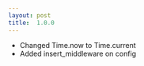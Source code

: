 ```yaml
---
layout: post
title:  1.0.0
---
```


* Changed Time.now to Time.current
* Added insert_middleware on config

